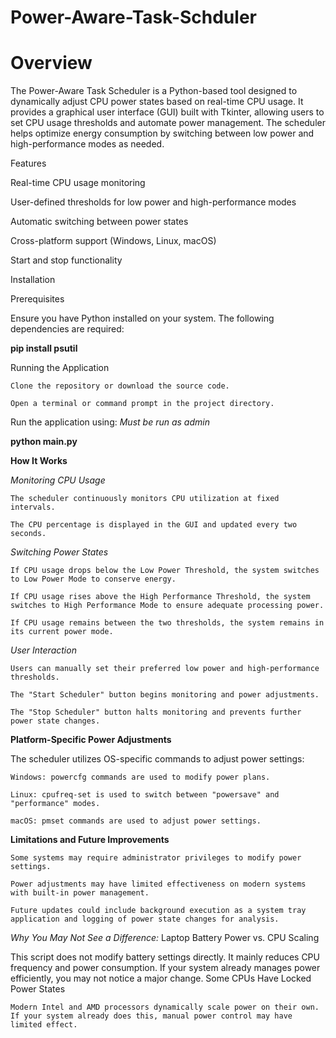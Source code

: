 # Power-Aware-Task-Schduler


# Overview

The Power-Aware Task Scheduler is a Python-based tool designed to dynamically adjust CPU power states based on real-time CPU usage. It provides a graphical user interface (GUI) built with Tkinter, allowing users to set CPU usage thresholds and automate power management. The scheduler helps optimize energy consumption by switching between low power and high-performance modes as needed.

Features

Real-time CPU usage monitoring

User-defined thresholds for low power and high-performance modes

Automatic switching between power states

Cross-platform support (Windows, Linux, macOS)

Start and stop functionality

Installation

Prerequisites

Ensure you have Python installed on your system. The following dependencies are required:

**pip install psutil**

Running the Application

    Clone the repository or download the source code.

    Open a terminal or command prompt in the project directory.

Run the application using:
*Must be run as admin*

**python main.py**

**How It Works**

*Monitoring CPU Usage*

    The scheduler continuously monitors CPU utilization at fixed intervals.

    The CPU percentage is displayed in the GUI and updated every two seconds.

*Switching Power States*

    If CPU usage drops below the Low Power Threshold, the system switches to Low Power Mode to conserve energy.

    If CPU usage rises above the High Performance Threshold, the system switches to High Performance Mode to ensure adequate processing power.

    If CPU usage remains between the two thresholds, the system remains in its current power mode.

*User Interaction*

    Users can manually set their preferred low power and high-performance thresholds.

    The "Start Scheduler" button begins monitoring and power adjustments.

    The "Stop Scheduler" button halts monitoring and prevents further power state changes.

**Platform-Specific Power Adjustments**

The scheduler utilizes OS-specific commands to adjust power settings:

    Windows: powercfg commands are used to modify power plans.

    Linux: cpufreq-set is used to switch between "powersave" and "performance" modes.

    macOS: pmset commands are used to adjust power settings.

**Limitations and Future Improvements**

    Some systems may require administrator privileges to modify power settings.

    Power adjustments may have limited effectiveness on modern systems with built-in power management.

    Future updates could include background execution as a system tray application and logging of power state changes for analysis.

*Why You May Not See a Difference:*
    Laptop Battery Power vs. CPU Scaling

This script does not modify battery settings directly.
    It mainly reduces CPU frequency and power consumption.
    If your system already manages power efficiently, you may not notice a major change.
    Some CPUs Have Locked Power States

    Modern Intel and AMD processors dynamically scale power on their own.
    If your system already does this, manual power control may have limited effect.